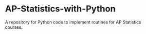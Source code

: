 # AP-Statistics-with-Python
A repository for Python code to implement routines for AP Statistics courses. 
